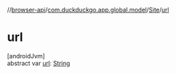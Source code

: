 //[browser-api](../../../index.md)/[com.duckduckgo.app.global.model](../index.md)/[Site](index.md)/[url](url.md)

# url

[androidJvm]\
abstract var [url](url.md): [String](https://kotlinlang.org/api/latest/jvm/stdlib/kotlin/-string/index.html)
